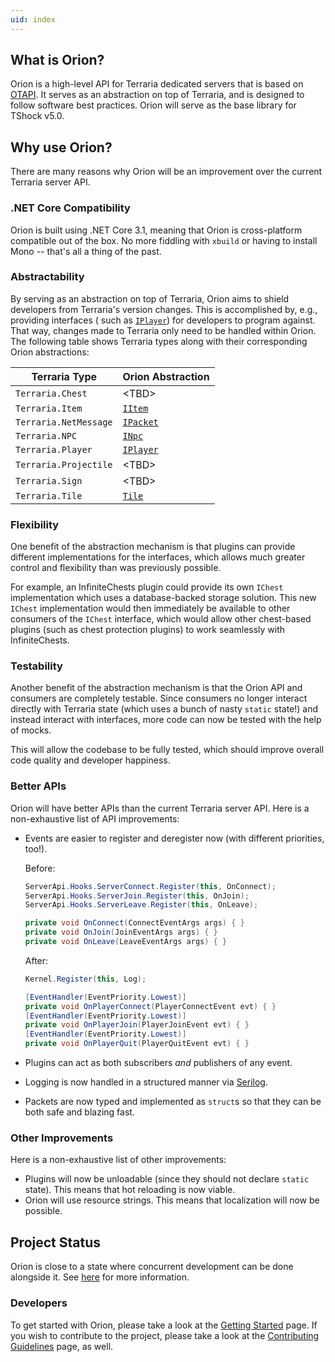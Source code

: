 ```yaml
---
uid: index
---
```


## What is Orion?

Orion is a high-level API for Terraria dedicated servers that is based on [OTAPI](https://github.com/DeathCradle/Open-Terraria-API/). It serves as an abstraction on top of Terraria, and is designed to follow software best practices. Orion will serve as the base library for TShock v5.0.

## Why use Orion?

There are many reasons why Orion will be an improvement over the current Terraria server API.

### .NET Core Compatibility

Orion is built using .NET Core 3.1, meaning that Orion is cross-platform compatible out of the box. No more fiddling with `xbuild` or having to install Mono -- that's all a thing of the past.

### Abstractability

By serving as an abstraction on top of Terraria, Orion aims to shield developers from Terraria's version changes. This is accomplished by, e.g., providing interfaces ( such as [`IPlayer`](http://pryaxis.github.io/orion/api/Orion.Players.IPlayer.html)) for developers to program against. That way, changes made to Terraria only need to be handled within Orion. The following table shows Terraria types along with their corresponding Orion abstractions:

| Terraria Type | Orion Abstraction |
|---------------|-------------------|
| `Terraria.Chest` | &lt;TBD&gt; |
| `Terraria.Item` | [`IItem`](https://pryaxis.github.io/orion/api/Orion.Items.IItem.html) |
| `Terraria.NetMessage` | [`IPacket`](https://pryaxis.github.io/orion/api/Orion.Packets.IPacket.html) |
| `Terraria.NPC` | [`INpc`](https://pryaxis.github.io/orion/api/Orion.Npcs.INpc.html) |
| `Terraria.Player` | [`IPlayer`](https://pryaxis.github.io/orion/api/Orion.Players.IPlayer.html) |
| `Terraria.Projectile` | &lt;TBD&gt; |
| `Terraria.Sign` | &lt;TBD&gt; |
| `Terraria.Tile` | [`Tile`](https://pryaxis.github.io/orion/api/Orion.World.Tiles.Tile.html) |

### Flexibility

One benefit of the abstraction mechanism is that plugins can provide different implementations for the interfaces, which allows much greater control and flexibility than was previously possible.

For example, an InfiniteChests plugin could provide its own `IChest` implementation which uses a database-backed storage solution. This new `IChest` implementation would then immediately be available to other consumers of the `IChest` interface, which would allow other chest-based plugins (such as chest protection plugins) to work seamlessly with InfiniteChests.

### Testability

Another benefit of the abstraction mechanism is that the Orion API and consumers are completely testable. Since consumers no longer interact directly with Terraria state (which uses a bunch of nasty `static` state!) and instead interact with interfaces, more code can now be tested with the help of mocks.

This will allow the codebase to be fully tested, which should improve overall code quality and developer happiness.

### Better APIs

Orion will have better APIs than the current Terraria server API. Here is a non-exhaustive list of API improvements:

* Events are easier to register and deregister now (with different priorities, too!).

  Before:
  
  ```csharp
  ServerApi.Hooks.ServerConnect.Register(this, OnConnect);
  ServerApi.Hooks.ServerJoin.Register(this, OnJoin);
  ServerApi.Hooks.ServerLeave.Register(this, OnLeave);
  
  private void OnConnect(ConnectEventArgs args) { }
  private void OnJoin(JoinEventArgs args) { }
  private void OnLeave(LeaveEventArgs args) { }
  ```
  
  After:
  
  ```csharp
  Kernel.Register(this, Log);
  
  [EventHandler(EventPriority.Lowest)]
  private void OnPlayerConnect(PlayerConnectEvent evt) { }
  [EventHandler(EventPriority.Lowest)]
  private void OnPlayerJoin(PlayerJoinEvent evt) { }
  [EventHandler(EventPriority.Lowest)]
  private void OnPlayerQuit(PlayerQuitEvent evt) { }
  ```
* Plugins can act as both subscribers _and_ publishers of any event.
* Logging is now handled in a structured manner via [Serilog](https://serilog.net/).
* Packets are now typed and implemented as `struct`s so that they can be both safe and blazing fast.

### Other Improvements

Here is a non-exhaustive list of other improvements:

* Plugins will now be unloadable (since they should not declare `static` state). This means that hot reloading is now viable.
* Orion will use resource strings. This means that localization will now be possible.

## Project Status

Orion is close to a state where concurrent development can be done alongside it. See [here](https://github.com/Pryaxis/orion/issues/55) for more information.

### Developers

To get started with Orion, please take a look at the [Getting Started](xref:getting_started) page. If you wish to contribute to the project, please take a look at the [Contributing Guidelines](xref:contributing_guidelines) page, as well.
